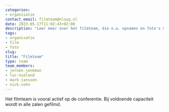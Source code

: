 ```yaml
---
categories:
- organisatie
contact_email: filmteam@nluug.nl
date: 2023-05-17T11:02:43+02:00
description: "Leer meer over het filmteam, die o.a. opnames en foto's maken van onze evenementen."
tags:
- organisatie
- film
- foto
slug:
title: "Filmteam"
type: team
team_members:
- jeroen-jonkman
- luc-nieland
- mark-janssen
- nick-cohn
---
```


Het filmteam is vooral actief op de conferentie. Bij voldoende capaciteit wordt in alle zalen gefilmd.


